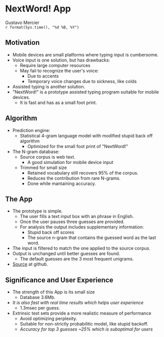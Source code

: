 # NextWord! App
Gustavo Mercier  
`r format(Sys.time(), "%d %B, %Y")`  



## Motivation

* Mobile devices are small platforms where typing input is cumbersome.
* Voice input is one solution, but has drawbacks:
     + Require large computer resources
     + May fail to recognize the user's voice:
          - Due to accents
          - Temporary voice changes due to sickness, like colds
* Assisted typing is another solution.
* "NextWord!" is a prototype assisted typing program suitable for mobile devices.
     + It is fast and has as a small foot print.

## Algorithm

* Prediction engine:
     + Statistical 4-gram language model with modified stupid back off algorithm
          - Optimized for the small foot print of "NextWord!"
* The N-gram database:
     + Source corpus is web text.
          - A good simulation for mobile device input
     + Trimmed for small size
          - Retained vocabulary still recovers 95% of the corpus.
          - Reduces the contribution from rare N-grams.
          - Done while mantaining accuracy.

## The App

* The prototype is simple.
     + The user fills a text input box with an phrase in English.
     + Once the user pauses three guesses are provided.
     + For analysis the output includes supplementary information:
          - Stupid back off scores
          - The source n-gram that contains the guessed word as the last word.
* The input is filtered to match the one applied to the source corpus.
* Output is unchanged until better guesses are found.
     + The default guesses are the 3 most frequent unigrams.
* [Source](https://github.com/gamercier/nextWordSlides) at github.

## Significance and User Experience

* The strength of this App is its small size
     + Database 3.6Mb.
* _It is also fast with real time results which helps user experience_
     + 1.3msec per guess.
* Extrinsic test sets provide a more realistic measure of performance
     + Avoid optimizing perplexity.
     + Suitable for non-strictly probabilitic model, like stupid backoff.
     + _Accuracy for top 3 guesses ~25% which is suboptimal for users_
